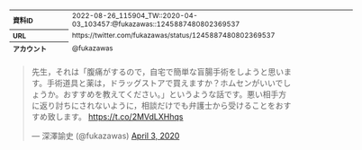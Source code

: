 <table style="font-size: 9pt; width: 610px; margin-bottom: 20px; height: 80px;">
<tbody>
    <tr>
        <th align=left>資料ID</th>
        <td align=left>2022-08-26_115904_TW::2020-04-03_103457:@fukazawas::1245887480802369537</td>
    </tr>
    <tr>
        <th align=left>URL</th>
        <td align=left>https://twitter.com/fukazawas/status/1245887480802369537</td>
    </tr>
    <tr>
        <th align=left>アカウント</th>
        <td align=left>@fukazawas</td>
    </tr>
    <tr>
        <th align=left>ユーザ名</th>
        <td align=left>深澤諭史</td>
    </tr>
    <tr>
        <th align=left>ツイートの記録日時</th>
        <td align=left>2022-08-26_115904_</td>
    </tr>
</tbody>
</table>
<blockquote class="twitter-tweet" data-width="450"  data-lang="ja"><p lang="ja" dir="ltr">先生，それは「腹痛がするので，自宅で簡単な盲腸手術をしようと思います。手術道具と薬は，ドラッグストアで買えますか？ホムセンがいいでしょうか。おすすめを教えてください。」というような話です。悪い相手方に返り討ちにされないように，相談だけでも弁護士から受けることをおすすめ致します。 <a href="https://t.co/2MVdLXHhqs">https://t.co/2MVdLXHhqs</a></p>&mdash; 深澤諭史 (@fukazawas) <a href="https://twitter.com/fukazawas/status/1245887480802369537?ref_src=twsrc%5Etfw">April 3, 2020</a></blockquote>
<script async src="https://platform.twitter.com/widgets.js" charset="utf-8"></script>


